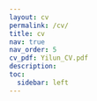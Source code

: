 ```yaml
---
layout: cv
permalink: /cv/
title: cv
nav: true
nav_order: 5
cv_pdf: Yilun_CV.pdf
description:
toc:
  sidebar: left
---
```

